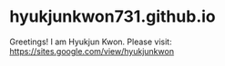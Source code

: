 # hyukjunkwon731.github.io
Greetings! I am Hyukjun Kwon.
Please visit: https://sites.google.com/view/hyukjunkwon
